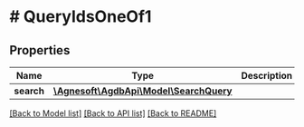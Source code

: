 # # QueryIdsOneOf1

## Properties

Name | Type | Description | Notes
------------ | ------------- | ------------- | -------------
**search** | [**\Agnesoft\\AgdbApi\Model\SearchQuery**](SearchQuery.md) |  |

[[Back to Model list]](../../README.md#models) [[Back to API list]](../../README.md#endpoints) [[Back to README]](../../README.md)
